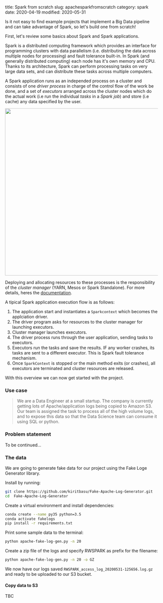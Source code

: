 title: Spark from scratch
slug: apachesparkfromscratch
category: spark
date: 2020-04-19
modified: 2020-05-31



Is it not easy to find example projects that implement a Big Data pipeline and can take advantage of Spark, so let's build one from scratch!

First, let's review some basics about Spark and Spark applications.

Spark is a distributed computing framework which provides an interface for programming clusters with data parallelism (i.e. distributing the data across multiple nodes for processing) and fault tolerance built-in. In Spark (and generally distributed computing) each node has it's own memory and CPU. Thanks to its architecture, Spark can perform processing tasks on very large data sets, and can distribute these tasks across multiple computers.

A Spark application runs as an independed process on a cluster and consists of one *driver process* in charge of the control flow of the work be done, and a set of *executors* arranged across the cluster nodes which do the actual work (i.e run the individual *tasks* in a *Spark job*) and store (i.e cache) any data specified by the user. 

<img src="https://spark.apache.org/docs/latest/img/cluster-overview.png" width="550">

Deploying and allocating resources to these processes is the responsibility of the *cluster manager* (YARN, Mesos or Spark Standalone). For more details, heres the [documentation](https://spark.apache.org/docs/latest/cluster-overview.html).

A tipical Spark application execution flow is as follows:
1. The application start and instantiates a `Sparkcontext` which becomes the applciation driver.
2. The driver program asks for resources to the cluster manager for launching executors.
3. Cluster manager launches executors.
4. The driver process runs through the user application, sending tasks to executors.
5. Executors run the tasks and save the results. IF any worker crashes, its tasks are sent to a different executor. This is Spark fault tolerance mechanism.
6. Once `SparkContext` is stopped or the main method exits (or crashes), all executors are terminated and cluster resources are released.

With this overview we can now get started with the project.

### Use case

> We are a Data Engineer at a small startup. The company is currently getting lots of Apache/application logs being copied to Amazon S3. Our team is assigned the task to process all of the high volume logs, and to expose this data so that the Data Science team can consume it using SQL or python.

### Problem statement

To be continued...


### The data

We are going to generate fake data for our project using the Fake Loge Generator library.

Install by running:
```bash
git clone https://github.com/kiritbasu/Fake-Apache-Log-Generator.git
cd  Fake-Apache-Log-Generator
```

Create a virtual environment and install dependencies:
```bash
conda create --name py35 python=3.5
conda activate fakelogs
pip install -r requirements.txt 
```

Print some sample data to the terminal:
```bash
python apache-fake-log-gen.py -n 20
```

Create a zip file of the logs and specify RWSPARK as prefix for the filename:
```bash
python apache-fake-log-gen.py -n 20 -o GZ 
```

We now have our logs saved ```RWSPARK_access_log_20200531-125656.log.gz``` and ready to be uploaded to our S3 bucket.


#### Copy data to S3

TBC